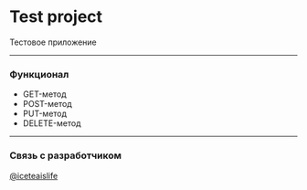 # Test project
Тестовое приложение
___
### Функционал
- GET-метод
- POST-метод
- PUT-метод
- DELETE-метод

___
### Связь с разработчиком
[@iceteaislife](https://t.me/iceteaislife)
